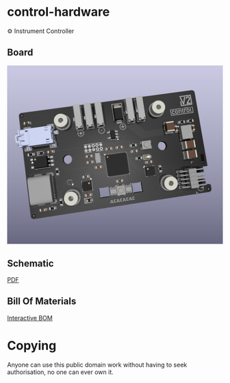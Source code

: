 # control-hardware

⚙️ Instrument Controller

## Board

![board](control-board.png?raw=true)

## Schematic

[PDF](control.pdf)

## Bill Of Materials

[Interactive BOM](https://htmlpreview.github.io/?https://github.com/versioduo/control-hardware/main/control-bom.html)

# Copying
Anyone can use this public domain work without having to seek authorisation, no one can ever own it.
